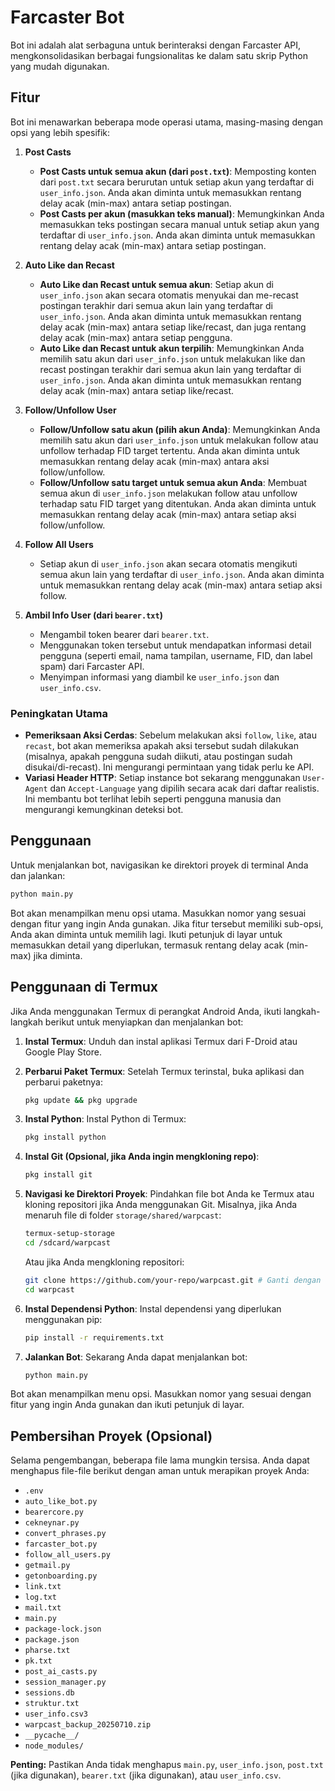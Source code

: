 # Farcaster Bot

Bot ini adalah alat serbaguna untuk berinteraksi dengan Farcaster API, mengkonsolidasikan berbagai fungsionalitas ke dalam satu skrip Python yang mudah digunakan.

## Fitur

Bot ini menawarkan beberapa mode operasi utama, masing-masing dengan opsi yang lebih spesifik:

1.  **Post Casts**
    *   **Post Casts untuk semua akun (dari `post.txt`)**: Memposting konten dari `post.txt` secara berurutan untuk setiap akun yang terdaftar di `user_info.json`. Anda akan diminta untuk memasukkan rentang delay acak (min-max) antara setiap postingan.
    *   **Post Casts per akun (masukkan teks manual)**: Memungkinkan Anda memasukkan teks postingan secara manual untuk setiap akun yang terdaftar di `user_info.json`. Anda akan diminta untuk memasukkan rentang delay acak (min-max) antara setiap postingan.

2.  **Auto Like dan Recast**
    *   **Auto Like dan Recast untuk semua akun**: Setiap akun di `user_info.json` akan secara otomatis menyukai dan me-recast postingan terakhir dari semua akun lain yang terdaftar di `user_info.json`. Anda akan diminta untuk memasukkan rentang delay acak (min-max) antara setiap like/recast, dan juga rentang delay acak (min-max) antara setiap pengguna.
    *   **Auto Like dan Recast untuk akun terpilih**: Memungkinkan Anda memilih satu akun dari `user_info.json` untuk melakukan like dan recast postingan terakhir dari semua akun lain yang terdaftar di `user_info.json`. Anda akan diminta untuk memasukkan rentang delay acak (min-max) antara setiap like/recast.

3.  **Follow/Unfollow User**
    *   **Follow/Unfollow satu akun (pilih akun Anda)**: Memungkinkan Anda memilih satu akun dari `user_info.json` untuk melakukan follow atau unfollow terhadap FID target tertentu. Anda akan diminta untuk memasukkan rentang delay acak (min-max) antara aksi follow/unfollow.
    *   **Follow/Unfollow satu target untuk semua akun Anda**: Membuat semua akun di `user_info.json` melakukan follow atau unfollow terhadap satu FID target yang ditentukan. Anda akan diminta untuk memasukkan rentang delay acak (min-max) antara setiap aksi follow/unfollow.

4.  **Follow All Users**
    *   Setiap akun di `user_info.json` akan secara otomatis mengikuti semua akun lain yang terdaftar di `user_info.json`. Anda akan diminta untuk memasukkan rentang delay acak (min-max) antara setiap aksi follow.

5.  **Ambil Info User (dari `bearer.txt`)**
    *   Mengambil token bearer dari `bearer.txt`.
    *   Menggunakan token tersebut untuk mendapatkan informasi detail pengguna (seperti email, nama tampilan, username, FID, dan label spam) dari Farcaster API.
    *   Menyimpan informasi yang diambil ke `user_info.json` dan `user_info.csv`.

### Peningkatan Utama

*   **Pemeriksaan Aksi Cerdas**: Sebelum melakukan aksi `follow`, `like`, atau `recast`, bot akan memeriksa apakah aksi tersebut sudah dilakukan (misalnya, apakah pengguna sudah diikuti, atau postingan sudah disukai/di-recast). Ini mengurangi permintaan yang tidak perlu ke API.
*   **Variasi Header HTTP**: Setiap instance bot sekarang menggunakan `User-Agent` dan `Accept-Language` yang dipilih secara acak dari daftar realistis. Ini membantu bot terlihat lebih seperti pengguna manusia dan mengurangi kemungkinan deteksi bot.

## Penggunaan

Untuk menjalankan bot, navigasikan ke direktori proyek di terminal Anda dan jalankan:

```bash
python main.py
```

Bot akan menampilkan menu opsi utama. Masukkan nomor yang sesuai dengan fitur yang ingin Anda gunakan. Jika fitur tersebut memiliki sub-opsi, Anda akan diminta untuk memilih lagi. Ikuti petunjuk di layar untuk memasukkan detail yang diperlukan, termasuk rentang delay acak (min-max) jika diminta.

## Penggunaan di Termux

Jika Anda menggunakan Termux di perangkat Android Anda, ikuti langkah-langkah berikut untuk menyiapkan dan menjalankan bot:

1.  **Instal Termux**: Unduh dan instal aplikasi Termux dari F-Droid atau Google Play Store.

2.  **Perbarui Paket Termux**: Setelah Termux terinstal, buka aplikasi dan perbarui paketnya:
    ```bash
    pkg update && pkg upgrade
    ```

3.  **Instal Python**: Instal Python di Termux:
    ```bash
    pkg install python
    ```

4.  **Instal Git (Opsional, jika Anda ingin mengkloning repo)**:
    ```bash
    pkg install git
    ```

5.  **Navigasi ke Direktori Proyek**: Pindahkan file bot Anda ke Termux atau kloning repositori jika Anda menggunakan Git. Misalnya, jika Anda menaruh file di folder `storage/shared/warpcast`:
    ```bash
    termux-setup-storage
    cd /sdcard/warpcast
    ```
    Atau jika Anda mengkloning repositori:
    ```bash
    git clone https://github.com/your-repo/warpcast.git # Ganti dengan URL repo Anda
    cd warpcast
    ```

6.  **Instal Dependensi Python**: Instal dependensi yang diperlukan menggunakan pip:
    ```bash
    pip install -r requirements.txt
    ```

7.  **Jalankan Bot**: Sekarang Anda dapat menjalankan bot:
    ```bash
    python main.py
    ```

Bot akan menampilkan menu opsi. Masukkan nomor yang sesuai dengan fitur yang ingin Anda gunakan dan ikuti petunjuk di layar.

## Pembersihan Proyek (Opsional)

Selama pengembangan, beberapa file lama mungkin tersisa. Anda dapat menghapus file-file berikut dengan aman untuk merapikan proyek Anda:

*   `.env`
*   `auto_like_bot.py`
*   `bearercore.py`
*   `cekneynar.py`
*   `convert_phrases.py`
*   `farcaster_bot.py`
*   `follow_all_users.py`
*   `getmail.py`
*   `getonboarding.py`
*   `link.txt`
*   `log.txt`
*   `mail.txt`
*   `main.py`
*   `package-lock.json`
*   `package.json`
*   `pharse.txt`
*   `pk.txt`
*   `post_ai_casts.py`
*   `session_manager.py`
*   `sessions.db`
*   `struktur.txt`
*   `user_info.csv3`
*   `warpcast_backup_20250710.zip`
*   `__pycache__/`
*   `node_modules/`

**Penting:** Pastikan Anda tidak menghapus `main.py`, `user_info.json`, `post.txt` (jika digunakan), `bearer.txt` (jika digunakan), atau `user_info.csv`.
